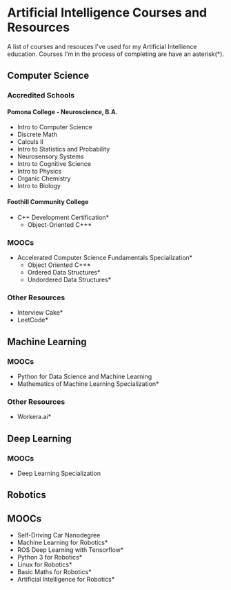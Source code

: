 # Artificial Intelligence Courses and Resources

A list of courses and resouces I've used for my Artificial Intellience education. Courses I'm in the process of completing are have an asterisk(*).


## Computer Science

### Accredited Schools

#### Pomona College - Neuroscience, B.A.
* Intro to Computer Science
* Discrete Math
* Calculs II
* Intro to Statistics and Probability
* Neurosensory Systems
* Intro to Cognitive Science
* Intro to Physics
* Organic Chemistry
* Intro to Biology

#### Foothill Community College
* C++ Development Certification*
  * Object-Oriented C++*

### MOOCs
* Accelerated Computer Science Fundamentals Specialization*
  * Object Oriented C++*
  * Ordered Data Structures*
  * Undordered Data Structures*
  
### Other Resources
* Interview Cake*
* LeetCode*

## Machine Learning

### MOOCs
* Python for Data Science and Machine Learning
* Mathematics of Machine Learning Specialization*

### Other Resources
* Workera.ai*

## Deep Learning

### MOOCs
* Deep Learning Specialization

## Robotics

## MOOCs
* Self-Driving Car Nanodegree
* Machine Learning for Robotics*
* ROS Deep Learning with Tensorflow*
* Python 3 for Robotics*
* Linux for Robotics*
* Basic Maths for Robotics*
* Artificial Intelligence for Robotics*
